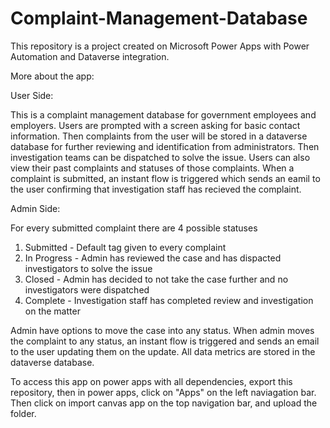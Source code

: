 # Complaint-Management-Database

This repository is a project created on Microsoft Power Apps with Power Automation and Dataverse integration. 

More about the app:

User Side:

This is a complaint management database for government employees and employers. Users are prompted with a screen asking for basic contact information. Then complaints from the user will be stored in a dataverse database for further reviewing and identification from administrators. Then investigation teams can be dispatched to solve the issue. Users can also view their past complaints and statuses of those complaints. When a complaint is submitted, an instant flow is triggered which sends an eamil to the user confirming that investigation staff has recieved the complaint.

Admin Side:

For every submitted complaint there are 4 possible statuses

1. Submitted - Default tag given to every complaint
2. In Progress - Admin has reviewed the case and has dispacted investigators to solve the issue
3. Closed - Admin has decided to not take the case further and no investigators were dispatched
4. Complete - Investigation staff has completed review and investigation on the matter

Admin have options to move the case into any status. When admin moves the complaint to any status, an instant flow is triggered and sends an email to the user updating them on the update. All data metrics are stored in the dataverse database.

To access this app on power apps with all dependencies, export this repository, then in power apps, click on "Apps" on the left naviagation bar. Then click on import canvas app on the top navigation bar, and upload the folder.
